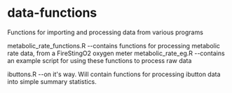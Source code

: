 # data-functions
Functions for importing and processing data from various programs

metabolic_rate_functions.R --contains functions for processing metabolic rate data, from a FireStingO2 oxygen meter
metabolic_rate_eg.R --contains an example script for using these functions to process raw data

ibuttons.R --on it's way. Will contain functions for processing ibutton data into simple summary statistics. 
